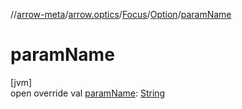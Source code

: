 //[arrow-meta](../../../../index.md)/[arrow.optics](../../index.md)/[Focus](../index.md)/[Option](index.md)/[paramName](param-name.md)

# paramName

[jvm]\
open override val [paramName](param-name.md): [String](https://kotlinlang.org/api/latest/jvm/stdlib/kotlin/-string/index.html)
